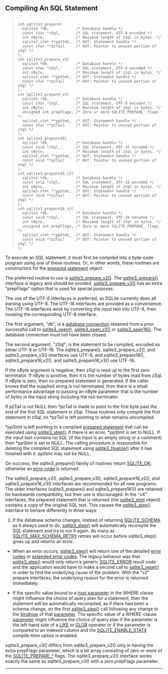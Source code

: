 ## Compiling An SQL Statement




> ```
> 
> int sqlite3_prepare(
>   sqlite3 *db,            /* Database handle */
>   const char *zSql,       /* SQL statement, UTF-8 encoded */
>   int nByte,              /* Maximum length of zSql in bytes. */
>   sqlite3_stmt **ppStmt,  /* OUT: Statement handle */
>   const char **pzTail     /* OUT: Pointer to unused portion of zSql */
> );
> int sqlite3_prepare_v2(
>   sqlite3 *db,            /* Database handle */
>   const char *zSql,       /* SQL statement, UTF-8 encoded */
>   int nByte,              /* Maximum length of zSql in bytes. */
>   sqlite3_stmt **ppStmt,  /* OUT: Statement handle */
>   const char **pzTail     /* OUT: Pointer to unused portion of zSql */
> );
> int sqlite3_prepare_v3(
>   sqlite3 *db,            /* Database handle */
>   const char *zSql,       /* SQL statement, UTF-8 encoded */
>   int nByte,              /* Maximum length of zSql in bytes. */
>   unsigned int prepFlags, /* Zero or more SQLITE_PREPARE_ flags */
>   sqlite3_stmt **ppStmt,  /* OUT: Statement handle */
>   const char **pzTail     /* OUT: Pointer to unused portion of zSql */
> );
> int sqlite3_prepare16(
>   sqlite3 *db,            /* Database handle */
>   const void *zSql,       /* SQL statement, UTF-16 encoded */
>   int nByte,              /* Maximum length of zSql in bytes. */
>   sqlite3_stmt **ppStmt,  /* OUT: Statement handle */
>   const void **pzTail     /* OUT: Pointer to unused portion of zSql */
> );
> int sqlite3_prepare16_v2(
>   sqlite3 *db,            /* Database handle */
>   const void *zSql,       /* SQL statement, UTF-16 encoded */
>   int nByte,              /* Maximum length of zSql in bytes. */
>   sqlite3_stmt **ppStmt,  /* OUT: Statement handle */
>   const void **pzTail     /* OUT: Pointer to unused portion of zSql */
> );
> int sqlite3_prepare16_v3(
>   sqlite3 *db,            /* Database handle */
>   const void *zSql,       /* SQL statement, UTF-16 encoded */
>   int nByte,              /* Maximum length of zSql in bytes. */
>   unsigned int prepFlags, /* Zero or more SQLITE_PREPARE_ flags */
>   sqlite3_stmt **ppStmt,  /* OUT: Statement handle */
>   const void **pzTail     /* OUT: Pointer to unused portion of zSql */
> );
> 
> ```



To execute an SQL statement, it must first be compiled into a byte\-code
program using one of these routines. Or, in other words, these routines
are constructors for the [prepared statement](#sqlite3_stmt) object.


The preferred routine to use is [sqlite3\_prepare\_v2()](#sqlite3_prepare). The
[sqlite3\_prepare()](#sqlite3_prepare) interface is legacy and should be avoided.
[sqlite3\_prepare\_v3()](#sqlite3_prepare) has an extra "prepFlags" option that is used
for special purposes.


The use of the UTF\-8 interfaces is preferred, as SQLite currently
does all parsing using UTF\-8\. The UTF\-16 interfaces are provided
as a convenience. The UTF\-16 interfaces work by converting the
input text into UTF\-8, then invoking the corresponding UTF\-8 interface.


The first argument, "db", is a [database connection](#sqlite3) obtained from a
prior successful call to [sqlite3\_open()](#sqlite3_open), [sqlite3\_open\_v2()](#sqlite3_open) or
[sqlite3\_open16()](#sqlite3_open). The database connection must not have been closed.


The second argument, "zSql", is the statement to be compiled, encoded
as either UTF\-8 or UTF\-16\. The sqlite3\_prepare(), sqlite3\_prepare\_v2(),
and sqlite3\_prepare\_v3()
interfaces use UTF\-8, and sqlite3\_prepare16(), sqlite3\_prepare16\_v2(),
and sqlite3\_prepare16\_v3() use UTF\-16\.


If the nByte argument is negative, then zSql is read up to the
first zero terminator. If nByte is positive, then it is the
number of bytes read from zSql. If nByte is zero, then no prepared
statement is generated.
If the caller knows that the supplied string is nul\-terminated, then
there is a small performance advantage to passing an nByte parameter that
is the number of bytes in the input string *including*
the nul\-terminator.


If pzTail is not NULL then \*pzTail is made to point to the first byte
past the end of the first SQL statement in zSql. These routines only
compile the first statement in zSql, so \*pzTail is left pointing to
what remains uncompiled.


\*ppStmt is left pointing to a compiled [prepared statement](#sqlite3_stmt) that can be
executed using [sqlite3\_step()](#sqlite3_step). If there is an error, \*ppStmt is set
to NULL. If the input text contains no SQL (if the input is an empty
string or a comment) then \*ppStmt is set to NULL.
The calling procedure is responsible for deleting the compiled
SQL statement using [sqlite3\_finalize()](#sqlite3_finalize) after it has finished with it.
ppStmt may not be NULL.


On success, the sqlite3\_prepare() family of routines return [SQLITE\_OK](#SQLITE_ABORT);
otherwise an [error code](rescode.html) is returned.


The sqlite3\_prepare\_v2(), sqlite3\_prepare\_v3(), sqlite3\_prepare16\_v2(),
and sqlite3\_prepare16\_v3() interfaces are recommended for all new programs.
The older interfaces (sqlite3\_prepare() and sqlite3\_prepare16())
are retained for backwards compatibility, but their use is discouraged.
In the "vX" interfaces, the prepared statement
that is returned (the [sqlite3\_stmt](#sqlite3_stmt) object) contains a copy of the
original SQL text. This causes the [sqlite3\_step()](#sqlite3_step) interface to
behave differently in three ways:


1. If the database schema changes, instead of returning [SQLITE\_SCHEMA](#SQLITE_ABORT) as it
always used to do, [sqlite3\_step()](#sqlite3_step) will automatically recompile the SQL
statement and try to run it again. As many as [SQLITE\_MAX\_SCHEMA\_RETRY](compile.html#max_schema_retry)
retries will occur before sqlite3\_step() gives up and returns an error.



- When an error occurs, [sqlite3\_step()](#sqlite3_step) will return one of the detailed
[error codes](rescode.html) or [extended error codes](rescode.html#extrc). The legacy behavior was that
[sqlite3\_step()](#sqlite3_step) would only return a generic [SQLITE\_ERROR](#SQLITE_ABORT) result code
and the application would have to make a second call to [sqlite3\_reset()](#sqlite3_reset)
in order to find the underlying cause of the problem. With the "v2" prepare
interfaces, the underlying reason for the error is returned immediately.



- If the specific value bound to a [host parameter](lang_expr.html#varparam) in the
WHERE clause might influence the choice of query plan for a statement,
then the statement will be automatically recompiled, as if there had been
a schema change, on the first [sqlite3\_step()](#sqlite3_step) call following any change
to the [bindings](#sqlite3_bind_blob) of that [parameter](lang_expr.html#varparam).
The specific value of a WHERE\-clause [parameter](lang_expr.html#varparam) might influence the
choice of query plan if the parameter is the left\-hand side of a [LIKE](lang_expr.html#like)
or [GLOB](lang_expr.html#glob) operator or if the parameter is compared to an indexed column
and the [SQLITE\_ENABLE\_STAT4](compile.html#enable_stat4) compile\-time option is enabled.




sqlite3\_prepare\_v3() differs from sqlite3\_prepare\_v2() only in having
the extra prepFlags parameter, which is a bit array consisting of zero or
more of the [SQLITE\_PREPARE\_\*](#sqlitepreparepersistent) flags. The
sqlite3\_prepare\_v2() interface works exactly the same as
sqlite3\_prepare\_v3() with a zero prepFlags parameter.




---



